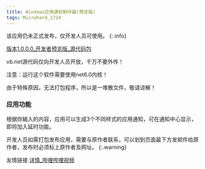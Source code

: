 ```yaml
---
title: Windows应用通知制作器(预览版)
tags: Microhard_1724
---
```


该应用仍未正式发布，仅开发人员可使用。
{:.info}

[版本1.0.0.0_开发者预览版_源代码包](https://wwvg.lanzouf.com/iaDjh0jwmqch)

vb.net源代码仅向开发人员开放，千万不要外传！

注意：运行这个软件需要使用net6.0内核！

由于特殊原因，无法打包程序，所以是一堆散文件，敬请谅解！

### 应用功能

根据你输入的内容，应用可以生成3个不同样式的应用通知，可在通知中心显示，即将加入延时功能。

开发人员如需打包发布应用，需要与原作者联系，可以划到页面最下方发邮件给原作者，发布时必须标上原作者及网址。
{:.warning}

友情链接 [详情_哔哩哔哩视频](https://b23.tv/jU0DQHj)
